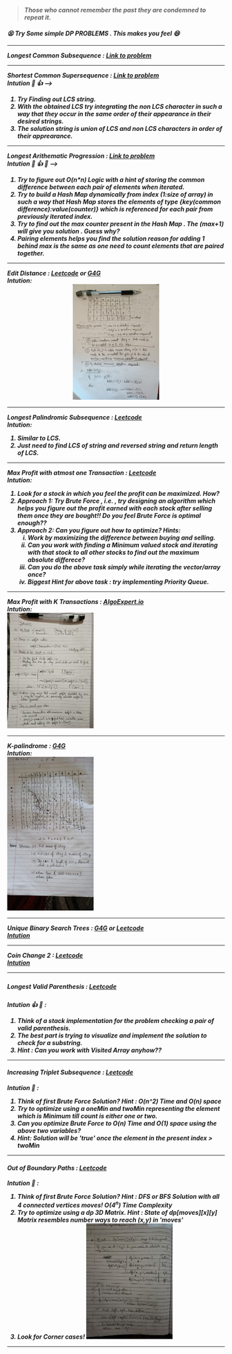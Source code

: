 <link rel="stylesheet" href="https://cdnjs.cloudflare.com/ajax/libs/materialize/1.0.0/css/materialize.min.css">
<blockquote> <strong> <i> Those who cannot remember the past they are condemned to repeat it.<i></strong> </blockquote>

<h5><strong> 😫 <i> Try Some simple DP PROBLEMS . This makes you feel 😄  <i> <strong> <h5>
<hr>
    <strong>Longest Common Subsequence : </strong><a href="https://leetcode.com/problems/longest-common-subsequence/">Link to problem</a>
<hr>
    <strong>Shortest Common Supersequence : </strong><a href="https://leetcode.com/problems/shortest-common-supersequence/">Link to problem</a>
    <br>
    Intution 🤔 👍 --> <br>
    <ol>
            <li>Try Finding out LCS string.
            <li>With the obtained LCS try integrating the non LCS character in such a way that they occur in the same order of their appearance in their desired strings.
            <li>The solution string is union of LCS and non LCS characters in order of their apprearance. 
    </ol>
<hr>
    <strong>Longest Arithematic Progression : </strong><a href="https://practice.geeksforgeeks.org/problems/longest-arithmetic-progression/0">Link to problem</a>
    <br>
    Intution 🤔 👍 💯 --> <br>
    <ol>
            <li>Try to figure out O(n*n) Logic with a hint of storing the common difference between each pair of elements when iterated. 
            <li>Try to build a Hash Map dynamically from index (1:size of array) in such a way that Hash Map stores the elements of type {key(common difference):value(counter)} which is referenced for each pair from previously iterated index.
            <li>Try to find out the max counter present in the Hash Map . The (max+1) will give you solution . Guess why?
            <li>Pairing elements helps you find the solution reason for adding 1 behind max is the same as one need to count elements that are paired together. 
    </ol>
<hr>
    <strong>Edit Distance : </strong><a href ="https://leetcode.com/problems/edit-distance/">Leetcode</a> or <a href="https://practice.geeksforgeeks.org/problems/edit-distance/0">G4G</a>
    <br>Intution:<br>
    <div style="text-align:center">    
    <img class='responsive-img' src="./images/editDistance.jpeg" width="200rem">
    </div>
<hr>
    <strong>Longest Palindromic Subsequence : </strong><a href ="https://leetcode.com/problems/longest-palindromic-subsequence/">Leetcode</a> 
    <br>Intution:<br>
   <ol>
            <li>Similar to LCS.</li>
            <li>Just need to find LCS of string and reversed string and return length of LCS.</li> 
    </ol>

<hr>
    <strong>Max Profit with atmost one Transaction : </strong><a href ="https://leetcode.com/problems/best-time-to-buy-and-sell-stock/">Leetcode</a> 
    <br>Intution:<br>
   <ol>
            <li>Look for a stock in which you feel the profit can be maximized. How?</li>
            <li>Approach 1: Try Brute Force , i.e. , try designing an algorithm which helps you figure out the profit earned with each stock after selling them once they are bought!! Do you feel Brute Force is optimal enough??</li>
            <li>Approach 2: Can you figure out how to optimize? Hints: <br>
                <ol type='i'>
                        <li>Work by maximizing the difference between buying and selling.</li>
                        <li>Can you work with finding a Minimum valued stock and iterating with that stock to all other stocks to find out the maximum absolute differece? </li>
                        <li>Can you do the above task simply while iterating the vector/array once?</li>
                        <li>Biggest Hint for above task : try implementing Priority Queue.</li>
                </ol>
            </li> 
    </ol>

<hr>
    <strong>Max Profit with K Transactions : </strong><a href ="https://www.algoexpert.io/questions/Max%20Profit%20With%20K%20Transactions">AlgoExpert.io</a> 
    <br>Intution:<br>
    <img src='./images/Max Profit with K Transactions.jpeg' class='responsive-img' width="200rem">
<hr>
        <strong>K-palindrome : </strong><a href ="https://practice.geeksforgeeks.org/problems/k-palindrome/1">G4G</a> 
        <br>Intution:<br>
        <img src='./images/k-palindrome.jpeg' class='responsive-img' width="200rem">
<hr>
        <strong>Unique Binary Search Trees : </strong><a href ="https://practice.geeksforgeeks.org/problems/unique-bsts/0">G4G</a> or <a href='https://leetcode.com/problems/unique-binary-search-trees/'>Leetcode</a> 
        <br> <a href='./pdf/uniqueBSTwithCatlanNumbers.pdf'> Intution</a><br>
<hr>
        <strong>Coin Change 2 : </strong>
        <a href='https://leetcode.com/problems/coin-change-2/'>Leetcode</a> 
        <br> <a href='./pdf/coin change ways.pdf'> Intution</a><br>
<hr>

##### Longest Valid Parenthesis : [Leetcode](https://leetcode.com/problems/longest-valid-parentheses/)

Intution 👍 🤔 :

<ol>
<li> Think of a stack implementation for the problem checking a pair of valid parenthesis.
<li> The best part is trying to visualize and implement the solution to check for a substring.
<li> Hint : Can you work with Visited Array anyhow??  
 </ol>

<hr>

#### Increasing Triplet Subsequence : [Leetcode](https://leetcode.com/problems/increasing-triplet-subsequence/)

Intution 🤔 :

<ol>
<li>Think of first Brute Force Solution?
<strong>Hint : O(n^2) Time and O(n) space</strong>
<li>Try to optimize using a <strong>oneMin</strong> and <strong>twoMin<strong> representing the element which is Minimum till count is either one or two.
<li>Can you optimize Brute Force to O(n) Time and O(1) space using the above two variables?
<li> <strong> Hint: </strong> Solution will be 'true' once the element in the present index > twoMin
</ol>
<hr>

#### Out of Boundary Paths : [Leetcode](https://leetcode.com/problems/out-of-boundary-paths/)

Intution 🤔 :

<ol>
<li>Think of first Brute Force Solution?
<strong>Hint : DFS or BFS Solution with all 4 connected vertices moves! O(4<sup>n</sup>) Time Complexity</strong>
<li>Try to optimize using a dp 3D Matrix. 
<strong>Hint :  State of dp[moves][x][y] Matrix resembles number ways to reach (x,y) in 'moves'  </strong>
<li>Look for Corner cases!

<img src='./images/Out of Boundary Paths.jpeg' class='responsive-img' width="200rem">

</ol>

<hr>
